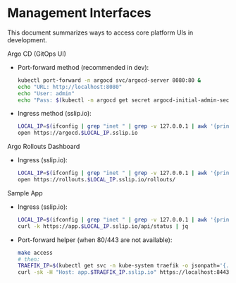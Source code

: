 # Management Interfaces

This document summarizes ways to access core platform UIs in development.

Argo CD (GitOps UI)
- Port-forward method (recommended in dev):
  ```bash
  kubectl port-forward -n argocd svc/argocd-server 8080:80 &
  echo "URL: http://localhost:8080"
  echo "User: admin"
  echo "Pass: $(kubectl -n argocd get secret argocd-initial-admin-secret -o jsonpath='{.data.password}' | base64 -d)"
  ```
- Ingress method (sslip.io):
  ```bash
  LOCAL_IP=$(ifconfig | grep "inet " | grep -v 127.0.0.1 | awk '{print $2}' | head -1)
  open https://argocd.$LOCAL_IP.sslip.io
  ```

Argo Rollouts Dashboard
- Ingress (sslip.io):
  ```bash
  LOCAL_IP=$(ifconfig | grep "inet " | grep -v 127.0.0.1 | awk '{print $2}' | head -1)
  open https://rollouts.$LOCAL_IP.sslip.io/rollouts/
  ```

Sample App
- Ingress (sslip.io):
  ```bash
  LOCAL_IP=$(ifconfig | grep "inet " | grep -v 127.0.0.1 | awk '{print $2}' | head -1)
  curl -k https://app.$LOCAL_IP.sslip.io/api/status | jq
  ```
- Port-forward helper (when 80/443 are not available):
  ```bash
  make access
  # then:
  TRAEFIK_IP=$(kubectl get svc -n kube-system traefik -o jsonpath='{.status.loadBalancer.ingress[0].ip}')
  curl -sk -H "Host: app.$TRAEFIK_IP.sslip.io" https://localhost:8443/api/status | jq
  ```
